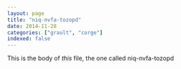 ```yaml
---
layout: page
title: "niq-nvfa-tozopd"
date: 2014-11-28
categories: ["grault", "corge"]
indexed: false
---
```

This is the body of _this_ file, the one called niq-nvfa-tozopd
